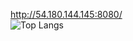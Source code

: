 http://54.180.144.145:8080/
<br>
  ![Top Langs](https://github-readme-stats.vercel.app/api/top-langs/?username=y5624711&layout=compact)

